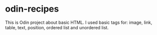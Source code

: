 # odin-recipes
This is  Odin project about basic HTML. I used basic tags
for: image, link, table, text, position, ordered list and unordered list.